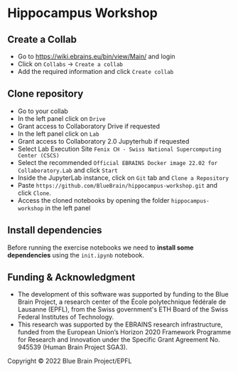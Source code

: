 # Hippocampus Workshop

## Create a Collab
- Go to https://wiki.ebrains.eu/bin/view/Main/ and login
- Click on `Collabs` -> `Create a collab`
- Add the required information and click `Create collab`

## Clone repository
- Go to your collab
- In the left panel click on `Drive`
- Grant access to Collaboratory Drive if requested
- In the left panel click on `Lab`
- Grant access to Collaboratory 2.0 Jupyterhub if requested
- Select Lab Execution Site `Fenix CH - Swiss National Supercomputing Center (CSCS)`
- Select the recommended `Official EBRAINS Docker image 22.02 for Collaboratory.Lab` and click `Start`
- Inside the JupyterLab instance, click on `Git` tab and `Clone a Repository`
- Paste `https://github.com/BlueBrain/hippocampus-workshop.git` and click `Clone`.
- Access the cloned notebooks by opening the folder `hippocampus-workshop` in the left panel

## Install dependencies
Before running the exercise notebooks we need to **install some dependencies** using the `init.ipynb` notebook.

## Funding & Acknowledgment
- The development of this software was supported by funding to the Blue Brain Project, a research center of the École polytechnique fédérale de Lausanne (EPFL), from the Swiss government's ETH Board of the Swiss Federal Institutes of Technology.
- This research was supported by the EBRAINS research infrastructure, funded from the European Union’s Horizon 2020 Framework Programme for Research and Innovation under the Specific Grant Agreement No. 945539 (Human Brain Project SGA3).

Copyright © 2022 Blue Brain Project/EPFL
